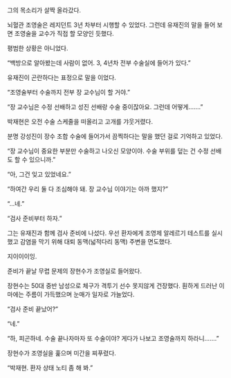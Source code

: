 그의 목소리가 살짝 올라갔다.

뇌혈관 조영술은 레지던트 3년 차부터 시행할 수 있었다. 그런데 유재진의 말을 들어 보면 조영술을 교수가 직접 할 모양인 듯했다.

평범한 상황은 아니었다.

“백방으로 알아봤는데 사람이 없어. 3, 4년차 전부 수술실에 들어가 있다.”

유재진이 곤란하다는 표정으로 말을 이었다.

“조영술부터 수술까지 전부 장 교수님이 할 거야.”

“장 교수님은 수정 선배하고 성진 선배랑 수술 중이잖아요. 그런데 어떻게…….”

박재현은 오전 수술 스케줄을 떠올리고 고개를 갸웃거렸다.

분명 강성진이 장수 조합 수술에 들어가서 끔찍하다는 말을 했던 걸로 기억하고 있었다.

“장 교수님이 중요한 부분만 수술하고 나오신 모양이야. 수술 부위를 덮는 건 수정 선배도 할 수 있으니까.”

“아, 그건 잊고 있었네요.”

“하여간 우리 둘 다 조심해야 돼. 장 교수님 이야기는 아까 했지?”

“…네.”

“검사 준비부터 하자.”

그는 유재진과 함께 검사 준비에 나섰다. 우선 환자에게 조영제 알레르기 테스트를 실시했고 감염을 막기 위해 대퇴 동맥(넓적다리 동맥) 주변을 면도했다.

지이이이잉.

준비가 끝날 무렵 문제의 장현수가 조영실로 들어왔다.

장현수는 50대 중반 남성으로 체구가 격투기 선수 못지않게 건장했다. 훤하게 드러난 이마에는 주름이 가득했으며 눈매가 일자로 가늘었다.

“검사 준비 끝났어?”

“네.”

“하, 피곤하네. 수술 끝나자마자 또 수술이야? 게다가 나보고 조영술까지 하라니…….”

장현수가 조영실을 훑으며 미간을 찌푸렸다.

“박재현. 환자 상태 노티 좀 해 봐.”
